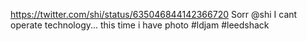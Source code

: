 https://twitter.com/shi/status/635046844142366720 Sorr @shi I cant operate technology... this time i have photo #ldjam #leedshack 